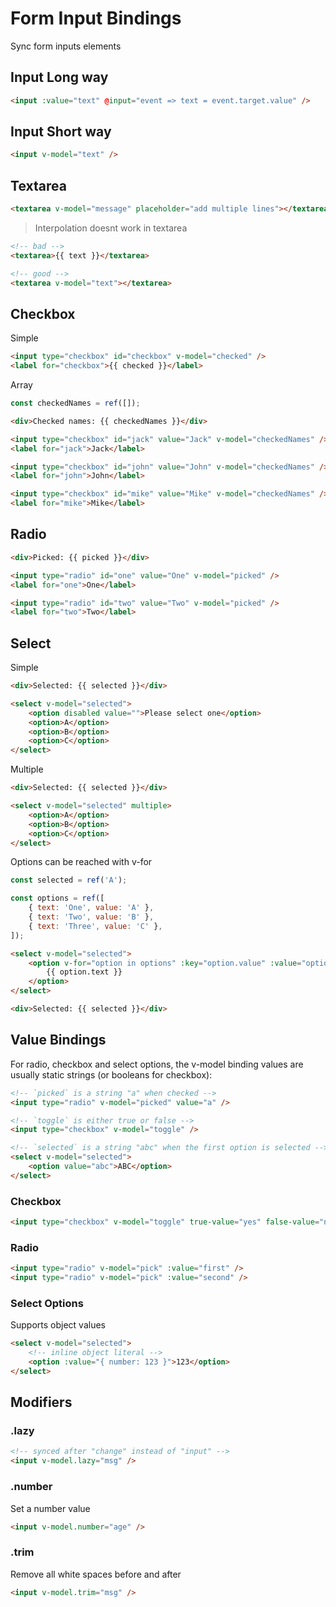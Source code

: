 # Form Input Bindings

Sync form inputs elements

## Input Long way

```html
<input :value="text" @input="event => text = event.target.value" />
```

## Input Short way

```html
<input v-model="text" />
```

## Textarea

```html
<textarea v-model="message" placeholder="add multiple lines"></textarea>
```

> Interpolation doesnt work in textarea

```html
<!-- bad -->
<textarea>{{ text }}</textarea>

<!-- good -->
<textarea v-model="text"></textarea>
```

## Checkbox

Simple

```html
<input type="checkbox" id="checkbox" v-model="checked" />
<label for="checkbox">{{ checked }}</label>
```

Array

```js
const checkedNames = ref([]);
```

```html
<div>Checked names: {{ checkedNames }}</div>

<input type="checkbox" id="jack" value="Jack" v-model="checkedNames" />
<label for="jack">Jack</label>

<input type="checkbox" id="john" value="John" v-model="checkedNames" />
<label for="john">John</label>

<input type="checkbox" id="mike" value="Mike" v-model="checkedNames" />
<label for="mike">Mike</label>
```

## Radio

```html
<div>Picked: {{ picked }}</div>

<input type="radio" id="one" value="One" v-model="picked" />
<label for="one">One</label>

<input type="radio" id="two" value="Two" v-model="picked" />
<label for="two">Two</label>
```

## Select

Simple

```html
<div>Selected: {{ selected }}</div>

<select v-model="selected">
    <option disabled value="">Please select one</option>
    <option>A</option>
    <option>B</option>
    <option>C</option>
</select>
```

Multiple

```html
<div>Selected: {{ selected }}</div>

<select v-model="selected" multiple>
    <option>A</option>
    <option>B</option>
    <option>C</option>
</select>
```

Options can be reached with v-for

```js
const selected = ref('A');

const options = ref([
    { text: 'One', value: 'A' },
    { text: 'Two', value: 'B' },
    { text: 'Three', value: 'C' },
]);
```

```html
<select v-model="selected">
    <option v-for="option in options" :key="option.value" :value="option.value">
        {{ option.text }}
    </option>
</select>

<div>Selected: {{ selected }}</div>
```

## Value Bindings

For radio, checkbox and select options, the v-model binding values are usually static strings (or booleans for checkbox):

```html
<!-- `picked` is a string "a" when checked -->
<input type="radio" v-model="picked" value="a" />

<!-- `toggle` is either true or false -->
<input type="checkbox" v-model="toggle" />

<!-- `selected` is a string "abc" when the first option is selected -->
<select v-model="selected">
    <option value="abc">ABC</option>
</select>
```

### Checkbox

```html
<input type="checkbox" v-model="toggle" true-value="yes" false-value="no" />
```

### Radio

```html
<input type="radio" v-model="pick" :value="first" />
<input type="radio" v-model="pick" :value="second" />
```

### Select Options

Supports object values

```html
<select v-model="selected">
    <!-- inline object literal -->
    <option :value="{ number: 123 }">123</option>
</select>
```

## Modifiers

### .lazy

```html
<!-- synced after "change" instead of "input" -->
<input v-model.lazy="msg" />
```

### .number

Set a number value

```html
<input v-model.number="age" />
```

### .trim

Remove all white spaces before and after

```html
<input v-model.trim="msg" />
```
